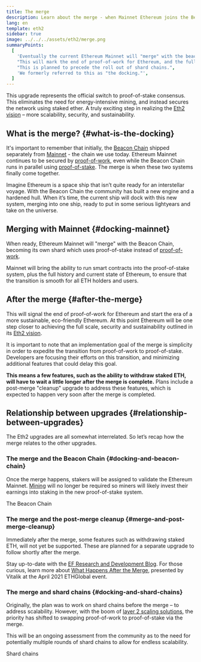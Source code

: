 ```yaml
---
title: The merge
description: Learn about the merge - when Mainnet Ethereum joins the Beacon Chain coordinated proof-of-stake system.
lang: en
template: eth2
sidebar: true
image: ../../../assets/eth2/merge.png
summaryPoints:
  [
    'Eventually the current Ethereum Mainnet will "merge" with the beacon chain proof-of-stake system.',
    "This will mark the end of proof-of-work for Ethereum, and the full transition to proof-of-stake.",
    "This is planned to precede the roll out of shard chains.",
    'We formerly referred to this as "the docking."',
  ]
---
```


<UpgradeStatus dateKey="page-eth2-upgrades-merge-date">
  This upgrade represents the official switch to proof-of-stake consensus. This eliminates the need for energy-intensive mining, and instead secures the network using staked ether. A truly exciting step in realizing the <a href="/eth2/vision/">Eth2 vision</a> – more scalability, security, and sustainability.
</UpgradeStatus>

## What is the merge? {#what-is-the-docking}

It's important to remember that initially, the [Beacon Chain](/eth2/beacon-chain/) shipped separately from [Mainnet](/glossary/#mainnet) - the chain we use today. Ethereum Mainnet continues to be secured by [proof-of-work](/developers/docs/consensus-mechanisms/pow/), even while the Beacon Chain runs in parallel using [proof-of-stake](/developers/docs/consensus-mechanisms/pos/). The merge is when these two systems finally come together.

Imagine Ethereum is a space ship that isn’t quite ready for an interstellar voyage. With the Beacon Chain the community has built a new engine and a hardened hull. When it’s time, the current ship will dock with this new system, merging into one ship, ready to put in some serious lightyears and take on the universe.

## Merging with Mainnet {#docking-mainnet}

When ready, Ethereum Mainnet will "merge" with the Beacon Chain, becoming its own shard which uses proof-of-stake instead of [proof-of-work](/developers/docs/consensus-mechanisms/pow/).

Mainnet will bring the ability to run smart contracts into the proof-of-stake system, plus the full history and current state of Ethereum, to ensure that the transition is smooth for all ETH holders and users.

<!-- ### Improving Mainnet

Before Mainnet docks with the new eth2 system, it’s probably worthwhile sorting some of the issues that are in flight – often referred to as Ethereum1.x.

These include Improvements for

- **End users**: like [EIP-1559](https://eips.ethereum.org/EIPS/eip-1559) which changes the way users bid for blockspace. In other words, making transaction fees more efficient for end users.
- **Client runners**: making running clients more sustainable by capping disk space requirements.
- **Developers**: upgrading the EVM to be more flexible.

Plus many more.

[More on Ethereum1.x](/learn/#eth-1x)

These improvements all have a place in Eth2 so it’s likely that their progress may affect the timing of the merge. -->

## After the merge {#after-the-merge}

This will signal the end of proof-of-work for Ethereum and start the era of a more sustainable, eco-friendly Ethereum. At this point Ethereum will be one step closer to achieving the full scale, security and sustainability outlined in its [Eth2 vision](/eth2/vision/).

It is important to note that an implementation goal of the merge is simplicity in order to expedite the transition from proof-of-work to proof-of-stake. Developers are focusing their efforts on this transition, and minimizing additional features that could delay this goal.

**This means a few features, such as the ability to withdraw staked ETH, will have to wait a little longer after the merge is complete.** Plans include a post-merge "cleanup" upgrade to address these features, which is expected to happen very soon after the merge is completed.

## Relationship between upgrades {#relationship-between-upgrades}

The Eth2 upgrades are all somewhat interrelated. So let’s recap how the merge relates to the other upgrades.

### The merge and the Beacon Chain {#docking-and-beacon-chain}

Once the merge happens, stakers will be assigned to validate the Ethereum Mainnet. [Mining](/developers/docs/consensus-mechanisms/pow/mining/) will no longer be required so miners will likely invest their earnings into staking in the new proof-of-stake system.

<ButtonLink to="/eth2/beacon-chain/">The Beacon Chain</ButtonLink>

### The merge and the post-merge cleanup {#merge-and-post-merge-cleanup}

Immediately after the merge, some features such as withdrawing staked ETH, will not yet be supported. These are planned for a separate upgrade to follow shortly after the merge.

Stay up-to-date with the [EF Research and Development Blog](https://blog.ethereum.org/category/research-and-development/). For those curious, learn more about [What Happens After the Merge](https://youtu.be/7ggwLccuN5s?t=101), presented by Vitalik at the April 2021 ETHGlobal event.

### The merge and shard chains {#docking-and-shard-chains}

Originally, the plan was to work on shard chains before the merge – to address scalability. However, with the boom of [layer 2 scaling solutions](/developers/docs/scaling/#layer-2-scaling), the priority has shifted to swapping proof-of-work to proof-of-stake via the merge.

This will be an ongoing assessment from the community as to the need for potentially multiple rounds of shard chains to allow for endless scalability.

<ButtonLink to="/eth2/shard-chains/">Shard chains</ButtonLink>
